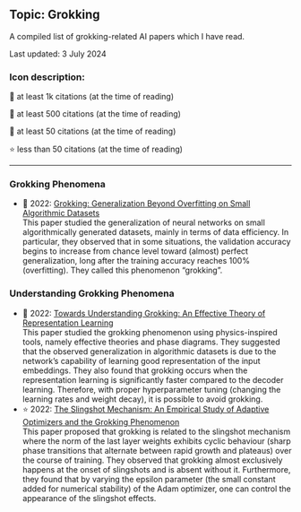 ## Topic: Grokking

A compiled list of grokking-related AI papers which I have read.

Last updated: 3 July 2024

### Icon description:

🥇 at least 1k citations (at the time of reading)

🥈 at least 500 citations (at the time of reading)

🥉 at least 50 citations (at the time of reading)

⭐ less than 50 citations (at the time of reading)

----

### Grokking Phenomena

* 🥉 2022: [Grokking: Generalization Beyond Overfitting on Small Algorithmic Datasets](https://arxiv.org/pdf/2201.02177.pdf) <br>
This paper studied the generalization of neural networks on small algorithmically generated datasets, mainly in terms of data efficiency. In particular, they observed that in some situations, the validation accuracy begins to increase from chance level toward (almost) perfect generalization, long after the training accuracy reaches 100% (overfitting). They called this phenomenon “grokking”.

### Understanding Grokking Phenomena
* 🥉 2022: [Towards Understanding Grokking: An Effective Theory of Representation Learning](https://arxiv.org/pdf/2205.10343.pdf) <br>
This paper studied the grokking phenomenon using physics-inspired tools, namely effective theories and phase diagrams. They suggested that the observed generalization in algorithmic datasets is due to the network’s capability of learning good representation of the input embeddings. They also found that grokking occurs when the representation learning is significantly faster compared to the decoder learning. Therefore, with proper hyperparameter tuning (changing the learning rates and weight decay), it is possible to avoid grokking.
* ⭐ 2022: [The Slingshot Mechanism: An Empirical Study of Adaptive Optimizers and the Grokking Phenomenon](https://openreview.net/pdf?id=lY1e0PNkSJ) <br>
This paper proposed that grokking is related to the slingshot mechanism where the norm of the last layer weights exhibits cyclic behaviour (sharp phase transitions that alternate between rapid growth and plateaus) over the course of training. They observed that grokking almost exclusively happens at the onset of slingshots and is absent without it. Furthermore, they found that by varying the epsilon parameter (the small constant added for numerical stability) of the Adam optimizer, one can control the appearance of the slingshot effects.
